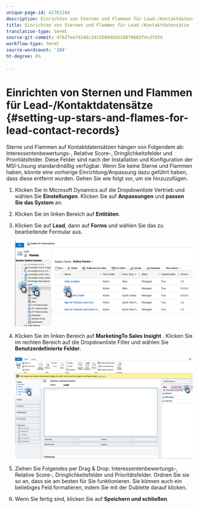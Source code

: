```yaml
---
unique-page-id: 42762244
description: Einrichten von Sternen und Flammen für Lead-/Kontaktdatensätze - Marketing Docs - Produktdokumentation
title: Einrichten von Sternen und Flammen für Lead-/Kontaktdatensätze
translation-type: tm+mt
source-git-commit: 47b2fee7d146c3dc558d4bbb10070683f4cdfd3d
workflow-type: tm+mt
source-wordcount: '184'
ht-degree: 0%

---
```



# Einrichten von Sternen und Flammen für Lead-/Kontaktdatensätze {#setting-up-stars-and-flames-for-lead-contact-records}

Sterne und Flammen auf Kontaktdatensätzen hängen von Folgendem ab: Interessentenbewertungs-, Relative Score-, Dringlichkeitsfelder und Prioritätsfelder. Diese Felder sind nach der Installation und Konfiguration der MSI-Lösung standardmäßig verfügbar. Wenn Sie keine Sterne und Flammen haben, könnte eine vorherige Einrichtung/Anpassung dazu geführt haben, dass diese entfernt wurden. Gehen Sie wie folgt vor, um sie hinzuzufügen.

1. Klicken Sie in Microsoft Dynamics auf die Dropdownliste Vertrieb und wählen Sie **Einstellungen**. Klicken Sie auf **Anpassungen** und **passen Sie das System** an.
1. Klicken Sie im linken Bereich auf **Entitäten**.
1. Klicken Sie auf **Lead**, dann auf **Forms** und wählen Sie das zu bearbeitende Formular aus.

   ![](assets/setting-up-stars-and-flames-for-lead-contact-records-1.png)

1. Klicken Sie im linken Bereich auf **MarketingTo Sales Insight** . Klicken Sie im rechten Bereich auf die Dropdownliste Filter und wählen Sie **Benutzerdefinierte Felder**.

   ![](assets/setting-up-stars-and-flames-for-lead-contact-records-2.png)

1. Ziehen Sie Folgendes per Drag &amp; Drop: Interessentenbewertungs-, Relative Score-, Dringlichkeitsfelder und Prioritätsfelder. Ordnen Sie sie so an, dass sie am besten für Sie funktionieren. Sie können auch ein beliebiges Feld formatieren, indem Sie mit der Dublette darauf klicken.
1. Wenn Sie fertig sind, klicken Sie auf **Speichern und schließen**.

